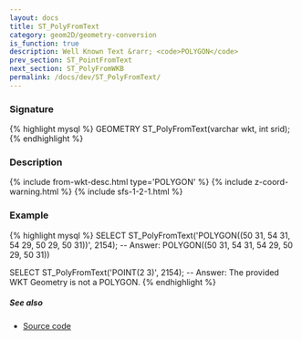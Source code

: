 ```yaml
---
layout: docs
title: ST_PolyFromText
category: geom2D/geometry-conversion
is_function: true
description: Well Known Text &rarr; <code>POLYGON</code>
prev_section: ST_PointFromText
next_section: ST_PolyFromWKB
permalink: /docs/dev/ST_PolyFromText/
---
```


### Signature

{% highlight mysql %}
GEOMETRY ST_PolyFromText(varchar wkt, int srid);
{% endhighlight %}

### Description

{% include from-wkt-desc.html type='POLYGON' %}
{% include z-coord-warning.html %}
{% include sfs-1-2-1.html %}

### Example

{% highlight mysql %}
SELECT ST_PolyFromText('POLYGON((50 31, 54 31, 54 29, 50 29, 50 31))', 2154);
-- Answer: POLYGON((50 31, 54 31, 54 29, 50 29, 50 31))

SELECT ST_PolyFromText('POINT(2 3)', 2154);
-- Answer: The provided WKT Geometry is not a POLYGON.
{% endhighlight %}

##### See also

* <a href="https://github.com/irstv/H2GIS/blob/master/h2spatial/src/main/java/org/h2gis/h2spatial/internal/function/spatial/convert/ST_PolyFromText.java" target="_blank">Source code</a>

